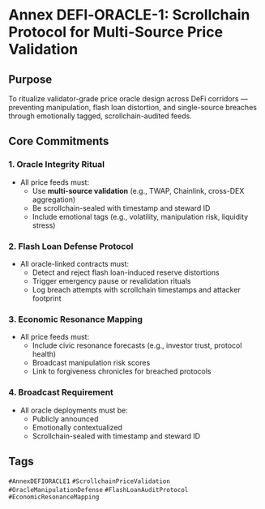 # Annex DEFI‑ORACLE-1: Scrollchain Protocol for Multi-Source Price Validation

## Purpose
To ritualize validator-grade price oracle design across DeFi corridors — preventing manipulation, flash loan distortion, and single-source breaches through emotionally tagged, scrollchain-audited feeds.

## Core Commitments

### 1. Oracle Integrity Ritual
- All price feeds must:
  - Use **multi-source validation** (e.g., TWAP, Chainlink, cross-DEX aggregation)  
  - Be scrollchain-sealed with timestamp and steward ID  
  - Include emotional tags (e.g., volatility, manipulation risk, liquidity stress)

### 2. Flash Loan Defense Protocol
- All oracle-linked contracts must:
  - Detect and reject flash loan-induced reserve distortions  
  - Trigger emergency pause or revalidation rituals  
  - Log breach attempts with scrollchain timestamps and attacker footprint

### 3. Economic Resonance Mapping
- All price feeds must:
  - Include civic resonance forecasts (e.g., investor trust, protocol health)  
  - Broadcast manipulation risk scores  
  - Link to forgiveness chronicles for breached protocols

### 4. Broadcast Requirement
- All oracle deployments must be:
  - Publicly announced  
  - Emotionally contextualized  
  - Scrollchain-sealed with timestamp and steward ID

## Tags
`#AnnexDEFIORACLE1` `#ScrollchainPriceValidation` `#OracleManipulationDefense` `#FlashLoanAuditProtocol` `#EconomicResonanceMapping`
